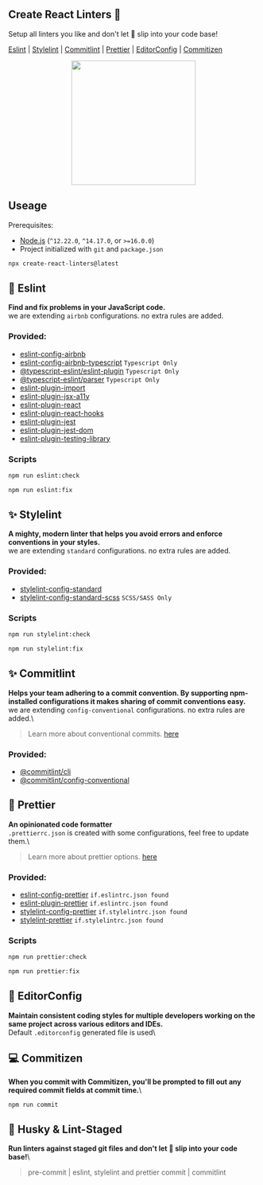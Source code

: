 ## Create React Linters 🚀
Setup all linters you like and don't let 💩 slip into your code base!

[Eslint](https://eslint.org/) 
| [Stylelint](https://stylelint.io/)
| [Commitlint](https://commitlint.js.org/#/)
| [Prettier](https://prettier.io/)
| [EditorConfig](https://editorconfig.org/)
| [Commitizen](https://www.npmjs.com/package/commitizen)


<p align="center">
  <img height="250" src="https://user-images.githubusercontent.com/52167824/150801732-025d68f8-6c70-482f-b1b3-a8042e3fcdb1.PNG">
</p>

## Useage
Prerequisites:
 - [Node.js](https://nodejs.org/) (`^12.22.0`, `^14.17.0`, or `>=16.0.0`)
 - Project initialized with `git` and `package.json`

```sh
npx create-react-linters@latest
```
## 🎯 Eslint
**Find and fix problems in your JavaScript code.**\
we are extending `airbnb` configurations. no extra rules are added.
### Provided:
- [eslint-config-airbnb](https://www.npmjs.com/package/eslint-config-airbnb)
- [eslint-config-airbnb-typescript](https://www.npmjs.com/package/eslint-config-airbnb-typescript) `Typescript Only`
- [@typescript-eslint/eslint-plugin](https://www.npmjs.com/package/@typescript-eslint/eslint-plugin) `Typescript Only`
- [@typescript-eslint/parser](https://www.npmjs.com/package/@typescript-eslint/parser) `Typescript Only`
- [eslint-plugin-import](https://www.npmjs.com/package/eslint-plugin-import)
- [eslint-plugin-jsx-a11y](https://www.npmjs.com/package/eslint-plugin-jsx-a11y)
- [eslint-plugin-react](https://www.npmjs.com/package/eslint-plugin-react)
- [eslint-plugin-react-hooks](https://www.npmjs.com/package/eslint-plugin-react-hooks)
- [eslint-plugin-jest](https://www.npmjs.com/package/eslint-plugin-jest)
- [eslint-plugin-jest-dom](https://www.npmjs.com/package/eslint-plugin-jest-dom)
- [eslint-plugin-testing-library](https://www.npmjs.com/package/eslint-plugin-testing-library)

### Scripts
```sh
npm run eslint:check
```
```sh
npm run eslint:fix
```


## ✨ Stylelint
**A mighty, modern linter that helps you avoid errors and enforce conventions in your styles.**\
we are extending `standard` configurations. no extra rules are added.

### Provided:
- [stylelint-config-standard](https://www.npmjs.com/package/stylelint-config-standard)
- [stylelint-config-standard-scss](https://www.npmjs.com/package/stylelint-config-standard-scss) `SCSS/SASS Only`

### Scripts
```sh
npm run stylelint:check
```
```sh
npm run stylelint:fix
```


## ✨ Commitlint
**Helps your team adhering to a commit convention. By supporting npm-installed configurations it makes sharing of commit conventions easy.**\
we are extending `config-conventional` configurations. no extra rules are added.\

> Learn more about conventional commits. [here](https://www.conventionalcommits.org/)

### Provided:
- [@commitlint/cli](https://www.npmjs.com/package/@commitlint/cli)
- [@commitlint/config-conventional](https://www.npmjs.com/package/@commitlint/config-conventional) 

## 💄 Prettier
**An opinionated code formatter**\
`.prettierrc.json` is created with some configurations, feel free to update them.\

> Learn more about prettier options. [here](https://prettier.io/docs/en/options.html)

### Provided:
- [eslint-config-prettier](https://github.com/prettier/eslint-config-prettier) `if.eslintrc.json found`
- [eslint-plugin-prettier](https://www.npmjs.com/package/eslint-plugin-prettier) `if.eslintrc.json found`
- [stylelint-config-prettier](https://www.npmjs.com/package/stylelint-config-prettier) `if.stylelintrc.json found`
- [stylelint-prettier](https://www.npmjs.com/package/stylelint-prettier) `if.stylelintrc.json found`

### Scripts
```sh
npm run prettier:check
```
```sh
npm run prettier:fix
```


## 📃 EditorConfig
**Maintain consistent coding styles for multiple developers working on the same project across various editors and IDEs.**\
Default `.editorconfig` generated file is used\


## 💻 Commitizen
**When you commit with Commitizen, you'll be prompted to fill out any required commit fields at commit time.**\
```sh
npm run commit
```

## 🐶 Husky & Lint-Staged
**Run linters against staged git files and don't let  💩  slip into your code base!**\
> pre-commit | eslint, stylelint and prettier
> commit | commitlint
